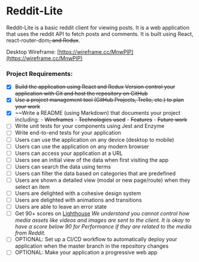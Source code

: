 # Reddit-Lite

Reddit-Lite is a basic reddit client for viewing posts. It is a web application that uses the reddit API to fetch posts and comments. It is built using React, react-router-dom~~, and Redux~~.

Desktop Wireframe: [https://wireframe.cc/MnwPlP](https://wireframe.cc/MnwPlP)

### Project Requirements:

- [x] ~~Build the application using React and Redux Version control your
      application with Git and host the repository on GitHub~~
- [x] ~~Use a project management tool (GitHub Projects, Trello, etc.) to
      plan your work~~
- [x] ~~Write a README (using Markdown) that documents your project
      including: - ~~Wireframes~~ - ~~Technologies used~~ - ~~Features~~ - ~~Future work~~
- [ ] Write unit tests for your components using Jest and Enzyme
- [ ] Write end-to-end tests for your application
- [ ] Users can use the application on any device (desktop to mobile)
- [ ] Users can use the application on any modern browser
- [ ] Users can access your application at a URL
- [ ] Users see an initial view of the data when first visiting the app
- [ ] Users can search the data using terms
- [ ] Users can filter the data based on categories that are predefined
- [ ] Users are shown a detailed view (modal or new page/route) when they select an item
- [ ] Users are delighted with a cohesive design system
- [ ] Users are delighted with animations and transitions
- [ ] Users are able to leave an error state
- [ ] Get 90+ scores on [Lighthouse](https://web.dev/measure/)
      _We understand you cannot control how media assets like videos and images are sent to the client. It is okay to have a score below 90 for Performance if they are related to the media from Reddit._
- [ ] OPTIONAL: Set up a CI/CD workflow to automatically deploy your application when the master branch in the repository changes
- [ ] OPTIONAL: Make your application a progressive web app
